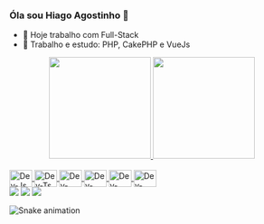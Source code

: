 ### Óla sou Hiago Agostinho 👋

<!--
**hiago-agostinho/hiago-agostinho** is a ✨ _special_ ✨ repository because its `README.md` (this file) appears on your GitHub profile.

Here are some ideas to get you started:
-->
- 🔭 Hoje trabalho com Full-Stack
- 🌱 Trabalho e estudo: PHP, CakePHP e VueJs

<div align="center">
  <a href="https://github.com/hiago-agostinho/">
  <img height="180em" src="https://github-readme-stats.vercel.app/api?username=hiago-agostinho&show_icons=true&theme=dracula&include_all_commits=true&count_private=true"/>
  <img height="180em" src="https://github-readme-stats.vercel.app/api/top-langs/?username=hiago-agostinho&layout=compact&langs_count=7&theme=dracula"/>
</div>
<div style="display: inline_block"><br>
  <img align="center" alt="Dev-Js" height="30" width="40" <img src="https://cdn.jsdelivr.net/gh/devicons/devicon/icons/html5/html5-original.svg"/>
  <img align="center" alt="Dev-Ts" height="30" width="40" <img src="https://cdn.jsdelivr.net/gh/devicons/devicon/icons/css3/css3-original.svg"/>
  <img align="center" alt="Dev-React" height="30" width="40" <img src="https://cdn.jsdelivr.net/gh/devicons/devicon/icons/javascript/javascript-original.svg"/>
  <img align="center" alt="Dev-HTML" height="30" width="40" <img src="https://cdn.jsdelivr.net/gh/devicons/devicon/icons/php/php-plain.svg"/>
  <img align="center" alt="Dev-CSS" height="30" width="40" <img src="https://cdn.jsdelivr.net/gh/devicons/devicon/icons/cakephp/cakephp-original.svg"/>
  <img align="center" alt="Dev-CSS" height="30" width="40" <img src="https://cdn.jsdelivr.net/gh/devicons/devicon/icons/vuejs/vuejs-plain.svg"/>
</div>
<div>
  <a href="https://www.instagram.com/hiago.agostinho/" target="_blank"><img src="https://img.shields.io/badge/-Instagram-%23E4405F?style=for-the-badge&logo=instagram&logoColor=white" target="_blank"></a>
  <a href = "mailto:hiagoagostinho010@gmail.com"><img src="https://img.shields.io/badge/-Gmail-%23333?style=for-the-badge&logo=gmail&logoColor=white" target="_blank"></a>
  <a href="https://www.linkedin.com/in/hiago-agostinho-dev/" target="_blank"><img src="https://img.shields.io/badge/-LinkedIn-%230077B5?style=for-the-badge&logo=linkedin&logoColor=white" target="_blank"></a>
  
  
  
  
  
  
  ![Snake animation](https://github.com/hiago-agostinho/hiago-agostinho/blob/output/github-contribution-grid-snake.svg)
</div>
